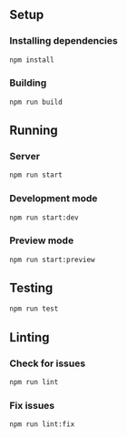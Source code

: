 ## Setup

### Installing dependencies

```bash
npm install
```

### Building

```bash
npm run build
```

## Running

### Server

```bash
npm run start
```

### Development mode

```bash
npm run start:dev
```

### Preview mode

```bash
npm run start:preview
```

## Testing

```bash
npm run test
```

## Linting

### Check for issues

```bash
npm run lint
```

### Fix issues

```bash
npm run lint:fix
```
